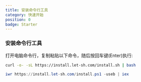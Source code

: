 ```yaml
---
title: 安装命令行工具
category: 快速开始
position: 0
badge: Starter
---
```


### 安装命令行工具

打开电脑命令行，复制粘贴以下命令，随后按回车键(Enter)执行:

<code-group>
  <code-block label="linux/macOS" active>

```bash
curl -o- -sL https://install.let-sh.com/install.sh | bash
```

  </code-block>
  <code-block label="Windows">

```powershell
iwr https://install.let-sh.com/install.ps1 -useb | iex
```

  </code-block>
</code-group>
